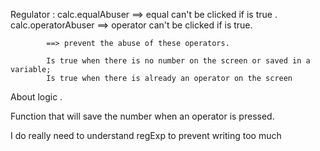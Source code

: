 Regulator : calc.equalAbuser  ==> equal can't be clicked if is true . 
            calc.operatorAbuser ==> operator can't be clicked if is true. 

            ==> prevent the abuse of these operators. 

            Is true when there is no number on the screen or saved in a variable;
            Is true when there is already an operator on the screen

About logic . 

Function that will save the number when an operator is pressed. 
    

I do really need to understand regExp to prevent writing too much 